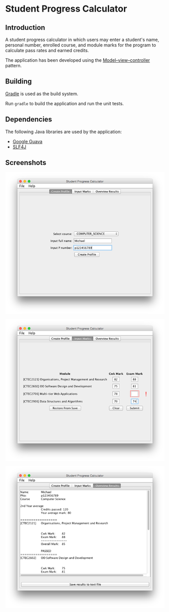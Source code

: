 # Student Progress Calculator

## Introduction

A student progress calculator in which users may enter a student's name, personal number, enrolled course, and module marks for the program to calculate pass rates and earned credits.

The application has been developed using the [Model–view–controller][mvc] pattern.

## Building

[Gradle][gradle] is used as the build system.

Run `gradle` to build the application and run the unit tests.

## Dependencies

The following Java libraries are used by the application:

* [Google Guava][guava]
* [SLF4J][slf4j]

## Screenshots

![Create Profile][create_profile]

![Input Marks][input_marks]

![Overview Results][overview_results]

[create_profile]: /img/create_profile.png
[input_marks]: /img/input_marks.png
[overview_results]: /img/overview_results.png

[mvc]: http://en.wikipedia.org/wiki/Model%E2%80%93view%E2%80%93controller
[gradle]: http://www.gradle.org/
[guava]: https://code.google.com/p/guava-libraries/
[slf4j]: http://www.slf4j.org/
